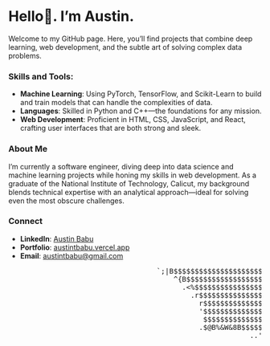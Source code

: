 # Hello👋. I’m Austin.

Welcome to my GitHub page. Here, you’ll find projects that combine deep learning, web development, and the subtle art of solving complex data problems.

### Skills and Tools:
- **Machine Learning**: Using PyTorch, TensorFlow, and Scikit-Learn to build and train models that can handle the complexities of data.
- **Languages**: Skilled in Python and C++—the foundations for any mission.
- **Web Development**: Proficient in HTML, CSS, JavaScript, and React, crafting user interfaces that are both strong and sleek.

### About Me
I’m currently a software engineer, diving deep into data science and machine learning projects while honing my skills in web development. As a graduate of the National Institute of Technology, Calicut, my background blends technical expertise with an analytical approach—ideal for solving even the most obscure challenges.

### Connect
- **LinkedIn**: [Austin Babu](http://www.linkedin.com/in/austin-t-babu/)
- **Portfolio**: [austintbabu.vercel.app](https://austintbabu.vercel.app/)
- **Email**: austintbabu@gmail.com
                                                                                                                                       
                                                                                                                                                      
<pre>
                                   `;|B$$$$$$$$$$$$$$$$$$$$$$I          .    .          '@$$$$$$$$$$$$$$$$$$$$$$r>^.                                  
                                       ^{B$$$$$$$$$$$$$$$$$$$@^         ~"'''t         '*$$$$$$$$$$$$$$$$$$$$r,.                                      
                                         .<%$$$$$$$$$$$$$$$$$$$(,'.     f$$$$@.    .'"-%$$$$$$$$$$$$$$$$$$$('                                         
                                           .r$$$$$$$$$$$$$$$$$$$$$$$8*z&$$$$$$BzzW@$$$$$$$$$$$$$$$$$$$$$$&^                                           
                                             r$$$$$$$$$$$$$$$$$$$$$$$$$$$$$$$$$$$$$$$$$$$$$$$$$$$$$$$$$$%'                                            
                                             '$$$$$$$$$$$$$$$$$$$$$$$$$$$$$$$$$$$$$$$$$$$$$$$$$$$$$$$$$$i                                             
                                              $$$$$$$$$$$$$$$$$$$$$$$$$$$$$$$$$$$$$$$$$$$$$$$$$$$$$$$$$$^                                             
                                             .$@B%&W&8B$$$$$$$$$$$$$$$$$$$$$$$$$$$$$$$$$$$$$$$$B8&W&8B@$;                                             
                                                         ..'^:+/#$$$$$$$$$$$$$$$$$$$$8r];"`..                                                         
                                                                 .^_z$$$$$$$$$$$$81,.                                                                 
                                                                     ']B$$$$$$$f^                                                                     
                                                                       .($$$$c`                                                                       
                                                                         :$$)                                                                         
                                                                          l}                                                                          
</pre>



                                                                                                                                                      
                                                                                                                                                      
                                                                                                                                                      
                                                                                                                                                      
                                                                                                                                                      
                                                                                                                                                      
                                                                                                                                                      
                                                                                                                                                      
                                                                                                                                                      
                                                                                                                                                      
                                                                                                                                                      
                                                                                                                                                      
                                                                                                                                                      
                                                                                                                                                      
                                                                                                                                                      
        
